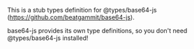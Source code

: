 This is a stub types definition for @types/base64-js (https://github.com/beatgammit/base64-js).

base64-js provides its own type definitions, so you don't need @types/base64-js installed!